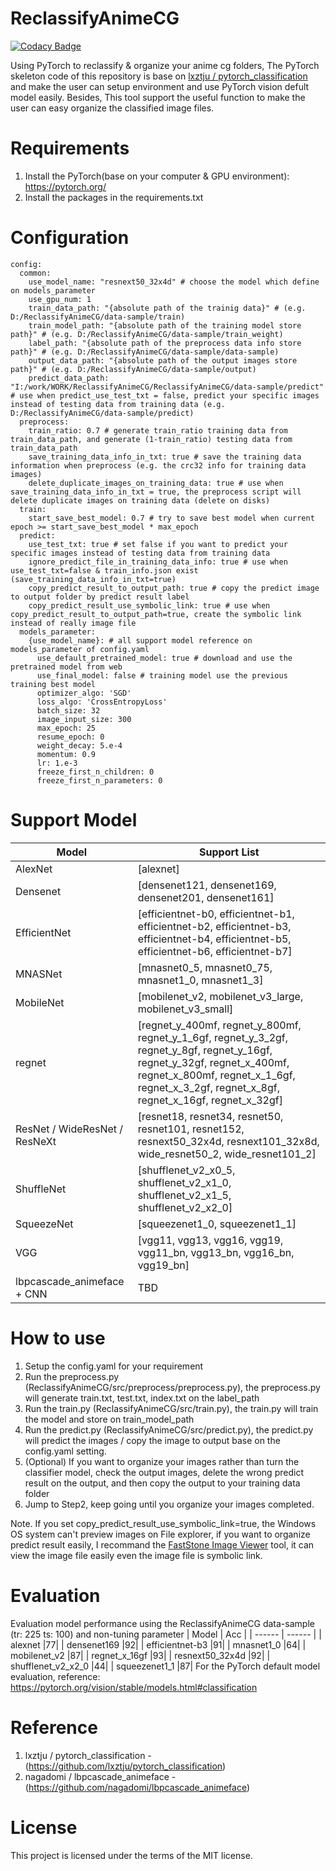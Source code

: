 # ReclassifyAnimeCG

[![Codacy Badge](https://api.codacy.com/project/badge/Grade/e1c5c6bc5a7e4299b6e36db92aea9206)](https://app.codacy.com/gh/zmcx16/ReclassifyAnimeCG?utm_source=github.com&utm_medium=referral&utm_content=zmcx16/ReclassifyAnimeCG&utm_campaign=Badge_Grade_Settings)

Using PyTorch to reclassify & organize your anime cg folders, The PyTorch skeleton code of this repository is base on [lxztju / pytorch_classification](https://github.com/lxztju/pytorch_classification) and make the user can setup environment and use PyTorch vision defult model easily.
Besides, This tool support the useful function to make the user can easy organize the classified image files.

# Requirements
1. Install the PyTorch(base on your computer & GPU environment): https://pytorch.org/
2. Install the packages in the requirements.txt

# Configuration

```
config:
  common:
    use_model_name: "resnext50_32x4d" # choose the model which define on models_parameter
    use_gpu_num: 1
    train_data_path: "{absolute path of the trainig data}" # (e.g. D:/ReclassifyAnimeCG/data-sample/train)
    train_model_path: "{absolute path of the training model store path}" # (e.g. D:/ReclassifyAnimeCG/data-sample/train_weight)
    label_path: "{absolute path of the preprocess data info store path}" # (e.g. D:/ReclassifyAnimeCG/data-sample/data-sample)
    output_data_path: "{absolute path of the output images store path}" # (e.g. D:/ReclassifyAnimeCG/data-sample/output)
    predict_data_path: "I:/work/WORK/ReclassifyAnimeCG/ReclassifyAnimeCG/data-sample/predict" # use when predict_use_test_txt = false, predict your specific images instead of testing data from training data (e.g. D:/ReclassifyAnimeCG/data-sample/predict)
  preprocess:
    train_ratio: 0.7 # generate train_ratio training data from train_data_path, and generate (1-train_ratio) testing data from train_data_path
    save_training_data_info_in_txt: true # save the training data information when preprocess (e.g. the crc32 info for training data images) 
    delete_duplicate_images_on_training_data: true # use when save_training_data_info_in_txt = true, the preprocess script will delete duplicate images on training data (delete on disks)
  train:
    start_save_best_model: 0.7 # try to save best model when current epoch >= start_save_best_model * max_epoch
  predict:
    use_test_txt: true # set false if you want to predict your specific images instead of testing data from training data
    ignore_predict_file_in_training_data_info: true # use when use_test_txt=false & train_info.json exist (save_training_data_info_in_txt=true)
    copy_predict_result_to_output_path: true # copy the predict image to output folder by predict result label
    copy_predict_result_use_symbolic_link: true # use when copy_predict_result_to_output_path=true, create the symbolic link instead of really image file
  models_parameter:
    {use_model_name}: # all support model reference on models_parameter of config.yaml
      use_default_pretrained_model: true # download and use the pretrained model from web
      use_final_model: false # training model use the previous training best model
      optimizer_algo: 'SGD'
      loss_algo: 'CrossEntropyLoss'
      batch_size: 32
      image_input_size: 300
      max_epoch: 25
      resume_epoch: 0
      weight_decay: 5.e-4
      momentum: 0.9
      lr: 1.e-3
      freeze_first_n_children: 0
      freeze_first_n_parameters: 0
```
# Support Model
| Model | Support List |
| ------ | ------ |
| AlexNet |[alexnet]|
| Densenet |[densenet121, densenet169, densenet201, densenet161]|
| EfficientNet |[efficientnet-b0, efficientnet-b1, efficientnet-b2, efficientnet-b3, efficientnet-b4, efficientnet-b5, efficientnet-b6, efficientnet-b7]|
| MNASNet |[mnasnet0_5, mnasnet0_75, mnasnet1_0, mnasnet1_3]|
| MobileNet |[mobilenet_v2, mobilenet_v3_large, mobilenet_v3_small]|
| regnet |[regnet_y_400mf, regnet_y_800mf, regnet_y_1_6gf, regnet_y_3_2gf, regnet_y_8gf, regnet_y_16gf, regnet_y_32gf, regnet_x_400mf, regnet_x_800mf, regnet_x_1_6gf, regnet_x_3_2gf, regnet_x_8gf, regnet_x_16gf, regnet_x_32gf]|
| ResNet / WideResNet / ResNeXt |[resnet18, resnet34, resnet50, resnet101, resnet152, resnext50_32x4d, resnext101_32x8d, wide_resnet50_2, wide_resnet101_2]|
| ShuffleNet |[shufflenet_v2_x0_5, shufflenet_v2_x1_0, shufflenet_v2_x1_5, shufflenet_v2_x2_0]|
| SqueezeNet |[squeezenet1_0, squeezenet1_1]|
| VGG |[vgg11, vgg13, vgg16, vgg19, vgg11_bn, vgg13_bn, vgg16_bn, vgg19_bn]|
| lbpcascade_animeface + CNN |TBD|

# How to use
1. Setup the config.yaml for your requirement
2. Run the preprocess.py (ReclassifyAnimeCG/src/preprocess/preprocess.py), the preprocess.py will generate train.txt, test.txt, index.txt on the label_path
3. Run the train.py (ReclassifyAnimeCG/src/train.py), the train.py will train the model and store on train_model_path
4. Run the predict.py (ReclassifyAnimeCG/src/predict.py), the predict.py will predict the images / copy the image to output base on the config.yaml setting.
5. (Optional) If you want to organize your images rather than turn the classifier model, check the output images, delete the wrong predict result on the output, and then copy the output to your training data folder
6. Jump to Step2, keep going until you organize your images completed.

Note. If you set copy_predict_result_use_symbolic_link=true, the Windows OS system can't preview images on File explorer, if you want to organize predict result easily, I recommand the [FastStone Image Viewer](https://www.faststone.org/FSViewerDetail.htm) tool, it can view the image file easily even the image file is symbolic link.

# Evaluation 
Evaluation model performance using the ReclassifyAnimeCG data-sample (tr: 225 ts: 100) and non-tuning parameter
| Model | Acc |
| ------ | ------ |
| alexnet |77|
| densenet169 |92|
| efficientnet-b3 |91|
| mnasnet1_0 |64|
| mobilenet_v2 |87|
| regnet_x_16gf |93|
| resnext50_32x4d |92|
| shufflenet_v2_x2_0 |44|
| squeezenet1_1 |87|
For the PyTorch default model evaluation, reference: 
https://pytorch.org/vision/stable/models.html#classification

# Reference
1. lxztju / pytorch_classification - (https://github.com/lxztju/pytorch_classification)
2. nagadomi / lbpcascade_animeface - (https://github.com/nagadomi/lbpcascade_animeface)


# License
This project is licensed under the terms of the MIT license.